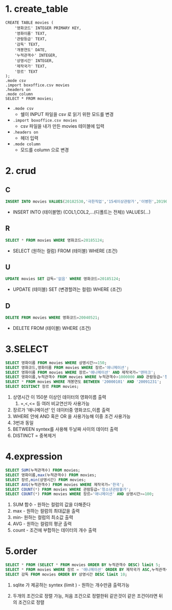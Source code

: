 # 1. create_table

```sqlite
CREATE TABLE movies (
    '영화코드' INTEGER PRIMARY KEY,
    '영화이름' TEXT,
    '관람등급' TEXT,
    '감독' TEXT,
    '개봉연도' DATE,
    '누적관객수' INTEGER,
    '상영시간' INTEGER,
    '제작국가' TEXT,
    '장르' TEXT
);
.mode csv
.import boxoffice.csv movies
.headers on
.mode column
SELECT * FROM movies;
```

- `.mode csv `
  - 쉘이 INPUT 파일을 csv 로 읽기 위한 모드를 변경
- `.import boxoffice.csv movies`
  - csv 파일을 내가 만든 movies 테이블에 입력
- `.headers on`
  - 헤더 입력
- `.mode column`
  - 모드를  column 으로 변경

# 2. crud

## C

```sql
INSERT INTO movies VALUES(20182530,'극한직업','15세이상관람가','이병헌',20190123,3138467,111,'한국','코미디');
```

- INSERT INTO (테이블명) (COL1,COL2,...(디폴트는 전체)) VALUES(...)

## R

```sql
SELECT * FROM movies WHERE 영화코드=20185124;
```

- SELECT (원하는 컬럼) FROM (테이블) WHERE (조건)

## U

```sql
UPDATE movies SET 감독='없음' WHERE 영화코드=20185124;
```

- UPDATE (테이블) SET (변경할려는 컬럼) WHERE (조건)

## D

```sql
DELETE FROM movies WHERE 영화코드=20040521;
```

- DELETE FROM (테이블) WHERE (조건)

# 3.SELECT

```sql
SELECT 영화이름 FROM movies WHERE 상영시간>=150;
SELECT 영화코드,영화이름 FROM movies WHERE 장르='애니메이션';
SELECT 영화이름 FROM movies WHERE 장르='애니메이션' AND 제작국가='덴마크';
SELECT 영화이름,누적관객수 FROM movies WHERE 누적관객수>1000000 AND 관람등급='청소년관람불가';
SELECT * FROM movies WHERE 개봉연도 BETWEEN '20000101' AND '20091231';
SELECT DISTINCT 장르 FROM movies;

```

1. 상영시간 이 150분 이상인 데이터의 영화이름 출력 
   1. =,<,<= 등 여러 비교연산자 사용가능
2. 장르가 '애니메이션' 인 데이터중 영화코드,이름 출력
3. WHERE 안에 AND 혹은 OR 을 사용가능해 이중 조건 사용가능
4. 3번과 동일
5. BETWEEN syntex를 사용해 두날짜 사이의 데이터 출력
6. DISTINCT = 중복제거

# 4.expression

```sql
SELECT SUM(누적관객수) FROM movies;
SELECT 영화이름,max(누적관객수) FROM movies;
SELECT 장르,min(상영시간) FROM movies;
SELECT AVG(누적관객수) FROM movies WHERE 제작국가='한국';
SELECT COUNT(*) FROM movies WHERE 관람등급='청소년관람불가';
SELECT COUNT(*) FROM movies WHERE 장르='애니메이션' AND 상영시간>=100;
```

1. SUM 함수 - 원하는 컬럼의 값을 더해준다
2. max - 원하는 컬럼의 최대값을 출력
3. min- 원하는 컬럼의 최소값 출력
4. AVG - 원하는 컬럼의 평균 출력
5. count - 조건에 부합하는 데이터의 개수 출력

# 5.order

```sql
SELECT * FROM (SELECT * FROM movies ORDER BY 누적관객수 DESC) limit 5;
SELECT * FROM movies WHERE 장르 = '애니메이션' ORDER BY 제작국가 ASC,누적관객수 DESC limit 10;
SELECT 감독 FROM movies ORDER BY 상영시간 DESC limit 10;
```

1. sqlite 가 제공하는 syntex (limit ) - 원하는 개수만큼 출력가능

2. 두개의 조건으로 정렬 가능, 처음 조건으로 정렬한뒤 같은것이 같은 조건이라면 뒤의 조건으로 정렬
